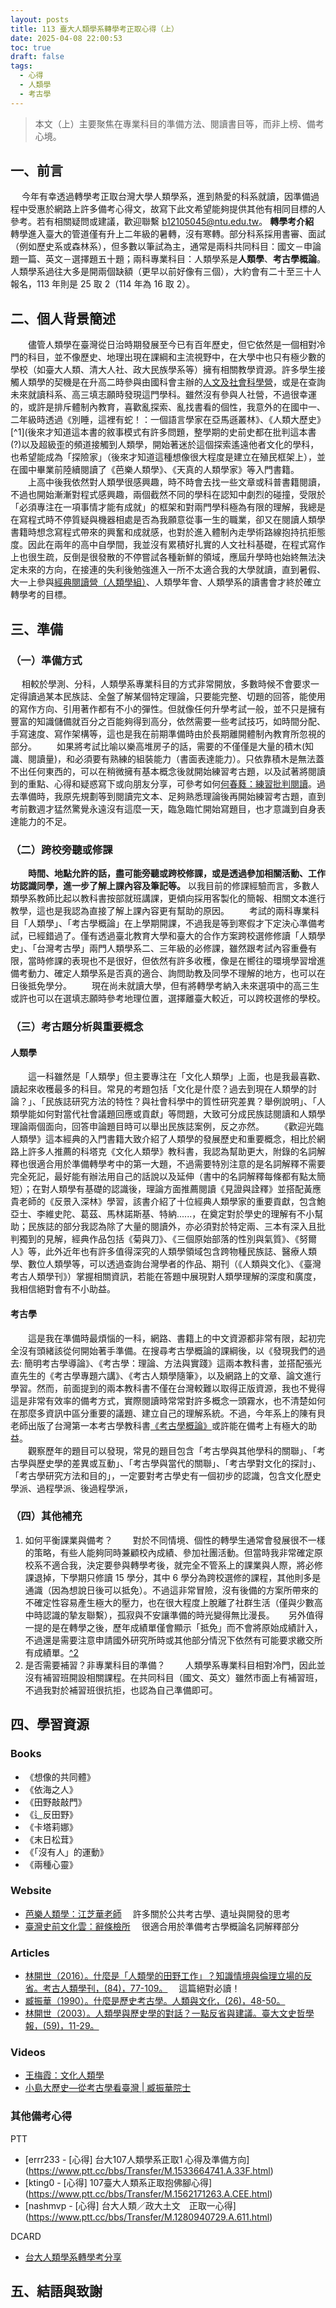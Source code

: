 ```yaml
---
layout: posts
title: 113 臺大人類學系轉學考正取心得（上）
date: 2025-04-08 22:00:53
toc: true
draft: false
tags:
  - 心得
  - 人類學
  - 考古學
---
```

> 本文（上）主要聚焦在專業科目的準備方法、閱讀書目等，而非上榜、備考心境。 

## 一、前言

　	今年有幸透過轉學考正取台灣大學人類學系，進到熱愛的科系就讀，因準備過程中受惠於網路上許多備考心得文，故寫下此文希望能夠提供其他有相同目標的人參考。若有相關疑問或建議，歡迎聯繫 b12105045@ntu.edu.tw。
**轉學考介紹**
　　轉學進入臺大的管道僅有升上二年級的暑轉，沒有寒轉。部分科系採用書審、面試（例如歷史系或森林系），但多數以筆試為主，通常是兩科共同科目：國文－申論題一篇、英文－選擇題五十題；兩科專業科目：人類學系是**人類學**、**考古學概論**。人類學系過往大多是開兩個缺額（更早以前好像有三個），大約會有二十至三十人報名，113 年則是 25 取 2（114 年為 16 取 2）。

## 二、個人背景簡述

　　儘管人類學在臺灣從日治時期發展至今已有百年歷史，但它依然是一個相對冷門的科目，並不像歷史、地理出現在課綱和主流視野中，在大學中也只有極少數的學校（如臺大人類、清大人社、政大民族學系等）擁有相關教學資源。許多學生接觸人類學的契機是在升高二時參與由國科會主辦的[人文及社會科學營](https://2025ntuhsc.wixsite.com/2025hsc)，或是在查詢未來就讀科系、高三填志願時發現這門學科。雖然沒有參與人社營，不過很幸運的，或許是排斥體制內教育，喜歡亂探索、亂找書看的個性，我意外的在國中一、二年級時透過《別睡，這裡有蛇！：一個語言學家在亞馬遜叢林》、《人類大歷史》[^1](後來才知道這本書的敘事模式有許多問題，整學期的史前史都在批判這本書(?)以及超級歪的頻道接觸到人類學，開始著迷於這個探索遙遠他者文化的學科，也希望能成為「探險家」（後來才知道這種想像很大程度是建立在殖民框架上），並在國中畢業前陸續閱讀了《芭樂人類學》、《天真的人類學家》等入門書籍。
　　上高中後我依然對人類學很感興趣，時不時會去找一些文章或科普書籍閱讀，不過也開始漸漸對程式感興趣，兩個截然不同的學科在認知中劇烈的碰撞，受限於「必須專注在一項事情才能有成就」的框架和對兩門學科極為有限的理解，我總是在寫程式時不停質疑與機器相處是否為我願意從事一生的職業，卻又在閱讀人類學書籍時想念寫程式帶來的興奮和成就感，也對於進入體制內走學術路線抱持抗拒態度。因此在兩年的高中自學間，我並沒有累積好扎實的人文社科基礎，在程式寫作上也很生疏，反倒是很發散的不停嘗試各種新鮮的領域，應屆升學時也始終無法決定未來的方向，在接連的失利後勉強進入一所不太適合我的大學就讀，直到暑假、大一上參與[經典閱讀營（人類學組）](https://hscclub2005.wixsite.com/hsc-read)、人類學年會、人類學系的讀書會才終於確立轉學考的目標。

## 三、準備

### （一）準備方式

　 相較於學測、分科，人類學系專業科目的方式非常開放，多數時候不會要求一定得讀過某本民族誌、全盤了解某個特定理論，只要能完整、切題的回答，能使用的寫作方向、引用著作都有不小的彈性。但就像任何升學考試一般，並不只是擁有豐富的知識儲備就百分之百能夠得到高分，依然需要一些考試技巧，如時間分配、手寫速度、寫作架構等，這也是我在前期準備時由於長期離開體制內教育所忽視的部分。
　　如果將考試比喻以樂高堆房子的話，需要的不僅僅是大量的積木(知識、閱讀量)，和必須要有熟練的組裝能力（書面表達能力）。只依靠積木是無法蓋不出任何東西的，可以在稍微擁有基本概念後就開始練習考古題，以及試著將閱讀到的重點、心得和疑惑寫下或向朋友分享，可參考如何[何春蕤：練習批判閱讀](https://sex.ncu.edu.tw/papers/4-3-2.php)。過去準備時，我原先規劃等到閱讀完文本、足夠熟悉理論後再開始練習考古題，直到考前數週才猛然驚覺永遠沒有這麼一天，臨急臨忙開始寫題目，也才意識到自身表達能力的不足。

### （二）跨校旁聽或修課

　　**時間、地點允許的話，盡可能旁聽或跨校修課，或是透過參加相關活動、工作坊認識同學，進一步了解上課內容及筆記等。** 以我目前的修課經驗而言，多數人類學系教師比起以教科書按部就班講課，更傾向採用客製化的簡報、相關文本進行教學，這也是我認為直接了解上課內容更有幫助的原因。
　　考試的兩科專業科目「人類學」、「考古學概論」在上學期開課，不過我是等到寒假才下定決心準備考試，已經錯過了。僅有透過臺北教育大學和臺大的合作方案跨校選修修讀「人類學史」、「台灣考古學」兩門人類學系二、三年級的必修課，雖然跟考試內容重疊有限，當時修課的表現也不是很好，但依然有許多收穫，像是在嚮往的環境學習增進備考動力、確定人類學系是否真的適合、詢問助教及同學不理解的地方，也可以在日後抵免學分。
　　現在尚未就讀大學，但有將轉學考納入未來選項中的高三生或許也可以在選填志願時參考地理位置，選擇離臺大較近，可以跨校選修的學校。

### （三）考古題分析與重要概念

#### 人類學

　　這一科雖然是「人類學」但主要專注在「文化人類學」上面，也是我最喜歡、讀起來收穫最多的科目。常見的考題包括「文化是什麼？過去到現在人類學的討論？」、「民族誌研究方法的特性？與社會科學中的質性研究差異？舉例說明」、「人類學能如何對當代社會議題回應或貢獻」等問題，大致可分成民族誌閱讀和人類學理論兩個面向，回答申論題目時可以舉出民族誌案例，反之亦然。
　　《歡迎光臨人類學》這本經典的入門書籍大致介紹了人類學的發展歷史和重要概念，相比於網路上許多人推薦的科塔克《文化人類學》教科書，我認為幫助更大，附錄的名詞解釋也很適合用於準備轉學考中的第一大題，不過需要特別注意的是名詞解釋不需要完全死記，最好能有辦法用自己的話說以及延伸（書中的名詞解釋每條都有點太簡短）；在對人類學有基礎的認識後，理論方面推薦閱讀《見證與詮釋》並搭配黃應貴老師的《反景入深林》學習，該書介紹了十位經典人類學家的重要貢獻，包含鮑亞士、李維史陀、葛茲、馬林諾斯基、特納......，在奠定對於學史的理解有不小幫助；民族誌的部分我認為除了大量的閱讀外，亦必須對於特定兩、三本有深入且批判獨到的見解，經典作品包括《菊與刀》、《三個原始部落的性別與氣質》、《努爾人》等，此外近年也有許多值得深究的人類學領域包含跨物種民族誌、醫療人類學、數位人類學等，可以透過查詢台灣學者的作品、期刊（《人類與文化》、《臺灣考古人類學刊》）掌握相關資訊，若能在答題中展現對人類學理解的深度和廣度，我相信絕對會有不小助益。


#### 考古學

　　這是我在準備時最煩惱的一科，網路、書籍上的中文資源都非常有限，起初完全沒有頭緒該從何開始著手準備。在搜尋考古學概論的課綱後，以《發現我們的過去: 簡明考古學導論》、《考古學：理論、方法與實踐》這兩本教科書，並搭配張光直先生的《考古學專題六講》、《考古人類學隨筆》，以及網路上的文章、論文進行學習。然而，前面提到的兩本教科書不僅在台灣較難以取得正版資源，我也不覺得這是非常有效率的備考方式，實際閱讀時常常對許多概念一頭霧水，也不清楚如何在那麼多資訊中區分重要的議題、建立自己的理解系統。不過，今年系上的陳有貝老師出版了台灣第一本考古學教科書[《考古學概論》](https://www.books.com.tw/products/0011026158?sloc=main)或許能在備考上有極大的助益。\
　　觀察歷年的題目可以發現，常見的題目包含「考古學與其他學科的關聯」、「考古學與歷史學的差異或互動」、「考古學與當代的關聯」、「考古學對文化的探討」、「考古學研究方法和目的」，一定要對考古學史有一個初步的認識，包含文化歷史學派、過程學派、後過程學派，



### （四）其他補充

1. 如何平衡課業與備考？
   　　對於不同情境、個性的轉學生通常會發展很不一樣的策略，有些人能夠同時兼顧校內成績、參加社團活動。但當時我非常確定原校系不適合我，決定要參與轉學考後，就完全不管系上的課業與人際，將必修課退掉，下學期只修讀 15 學分，其中 6 學分為跨校選修的課程，其他則多是通識（因為想說日後可以抵免）。不過這非常冒險，沒有後備的方案所帶來的不確定性容易產生極大的壓力，也在很大程度上脫離了社群生活（僅與少數高中時認識的摯友聯繫），孤寂與不安讓準備的時光變得無比漫長。
   　	另外值得一提的是在轉學之後，歷年成績單僅會顯示「抵免」而不會將原始成績計入，不過還是需要注意申請國外研究所時或其他部分情況下依然有可能要求繳交所有成績單。[^2](可自行搜尋相關資訊)
2. 是否需要補習？非專業科目的準備？
   　　人類學系專業科目相對冷門，因此並沒有補習班開設相關課程。在共同科目（國文、英文）雖然市面上有補習班，不過我對於補習班很抗拒，也認為自己準備即可。

## 四、學習資源

### Books

* 《想像的共同體》
* 《依海之人》
* 《田野敲敲門》
* 《辶反田野》
* 《卡塔莉娜》
* 《末日松茸》
* 《「沒有人」的運動》
* 《兩種心靈》

### Website

* [芭樂人類學：江芝華老師](https://guavanthropology.tw/)
  　許多關於公共考古學、遺址與開發的思考
* [臺灣史前文化雲：辭條檢所](https://icloud.nmp.gov.tw/Library/PhraseologyList?a=83&q=&pmid=PL005)
  　很適合用於準備考古學概論名詞解釋部分

### Articles

* [林開世（2016）。什麼是「人類學的田野工作」？知識情境與倫理立場的反省。考古人類學刊，(84)，77-109。](https://www.airitilibrary.com/Article/Detail/00775843-201606-201607130001-201607130001-77-109)
  　這篇絕對必讀！
* [臧振華（1990）。什麼是歷史考古學。人類與文化，(26)，48-50。](https://www.airitilibrary.com/Article/Detail/P20170119001-199008-201705180001-201705180001-48-50)
* [林開世（2003）。人類學與歷史學的對話？一點反省與建議。臺大文史哲學報，(59)，11-29。](https://www.airitilibrary.com/Article/Detail?DocID=10152687-200311-201307250030-201307250030-11-29)

### Videos

* [王梅霞：文化人類學](https://www.youtube.com/playlist?list=PLCX-BLZ1hDpAKTEahu48APT0RoBUZE6ST)
* [小島大歷史—從考古學看臺灣 | 臧振華院士](https://www.youtube.com/watch?v=mSe6V6yHqfM)

### 其他備考心得

PTT

* \[errr233 - [心得] 台大107人類學系正取1 心得及準備方向](https://www.ptt.cc/bbs/Transfer/M.1533664741.A.33F.html)
* \[kting0 - [心得] 107臺大人類系正取抱佛腳心得](https://www.ptt.cc/bbs/Transfer/M.1562171263.A.CEE.html)
* \[nashmvp - [心得] 台大人類／政大土文　正取一心得](https://www.ptt.cc/bbs/Transfer/M.1280940729.A.611.html)

DCARD

* [台大人類學系轉學考分享](https://www.dcard.tw/f/exam/p/240802826)

## 五、結語與致謝
